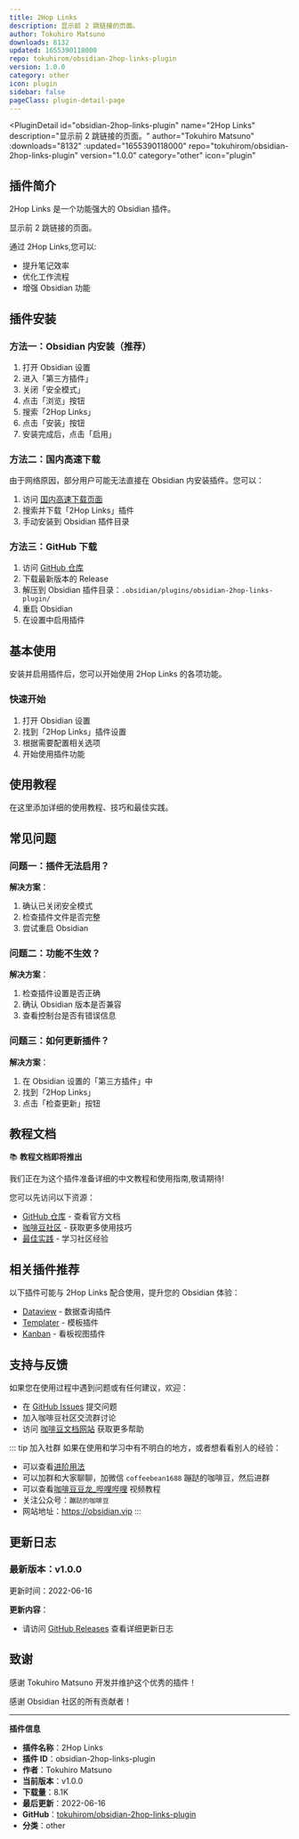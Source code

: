 ```yaml
---
title: 2Hop Links
description: 显示前 2 跳链接的页面。
author: Tokuhiro Matsuno
downloads: 8132
updated: 1655390118000
repo: tokuhirom/obsidian-2hop-links-plugin
version: 1.0.0
category: other
icon: plugin
sidebar: false
pageClass: plugin-detail-page
---
```


<PluginDetail
  id="obsidian-2hop-links-plugin"
  name="2Hop Links"
  description="显示前 2 跳链接的页面。"
  author="Tokuhiro Matsuno"
  :downloads="8132"
  :updated="1655390118000"
  repo="tokuhirom/obsidian-2hop-links-plugin"
  version="1.0.0"
  category="other"
  icon="plugin"
>

<!-- AUTO_GENERATED_START -->
## 插件简介

2Hop Links 是一个功能强大的 Obsidian 插件。

显示前 2 跳链接的页面。

通过 2Hop Links,您可以:

- 提升笔记效率
- 优化工作流程
- 增强 Obsidian 功能

<!-- AUTO_GENERATED_END -->

<!-- AUTO_GENERATED_START -->
## 插件安装

### 方法一：Obsidian 内安装（推荐）

1. 打开 Obsidian 设置
2. 进入「第三方插件」
3. 关闭「安全模式」
4. 点击「浏览」按钮
5. 搜索「2Hop Links」
6. 点击「安装」按钮
7. 安装完成后，点击「启用」

### 方法二：国内高速下载

由于网络原因，部分用户可能无法直接在 Obsidian 内安装插件。您可以：

1. 访问 [国内高速下载页面](/zh/documentation/obsidian-plugins-download.html)
2. 搜索并下载「2Hop Links」插件
3. 手动安装到 Obsidian 插件目录

### 方法三：GitHub 下载

1. 访问 [GitHub 仓库](https://github.com/tokuhirom/obsidian-2hop-links-plugin)
2. 下载最新版本的 Release
3. 解压到 Obsidian 插件目录：`.obsidian/plugins/obsidian-2hop-links-plugin/`
4. 重启 Obsidian
5. 在设置中启用插件

## 基本使用

安装并启用插件后，您可以开始使用 2Hop Links 的各项功能。

### 快速开始

1. 打开 Obsidian 设置
2. 找到「2Hop Links」插件设置
3. 根据需要配置相关选项
4. 开始使用插件功能

<!-- AUTO_GENERATED_END -->

<!-- CUSTOM_CONTENT_START:tutorial -->
## 使用教程

在这里添加详细的使用教程、技巧和最佳实践。

<!-- CUSTOM_CONTENT_END:tutorial -->

<!-- SHARED_CONTENT_START -->
## 常见问题

### 问题一：插件无法启用？

**解决方案**：
1. 确认已关闭安全模式
2. 检查插件文件是否完整
3. 尝试重启 Obsidian

### 问题二：功能不生效？

**解决方案**：
1. 检查插件设置是否正确
2. 确认 Obsidian 版本是否兼容
3. 查看控制台是否有错误信息

### 问题三：如何更新插件？

**解决方案**：
1. 在 Obsidian 设置的「第三方插件」中
2. 找到「2Hop Links」
3. 点击「检查更新」按钮

## 教程文档

📚 **教程文档即将推出**

我们正在为这个插件准备详细的中文教程和使用指南,敬请期待!

您可以先访问以下资源：
- [GitHub 仓库](https://github.com/tokuhirom/obsidian-2hop-links-plugin) - 查看官方文档
- [咖啡豆社区](/zh/bases/) - 获取更多使用技巧
- [最佳实践](/zh/best-practices/) - 学习社区经验

## 相关插件推荐

以下插件可能与 2Hop Links 配合使用，提升您的 Obsidian 体验：

- [Dataview](/zh/plugins/dataview.html) - 数据查询插件
- [Templater](/zh/plugins/templater-obsidian.html) - 模板插件
- [Kanban](/zh/plugins/obsidian-kanban.html) - 看板视图插件

## 支持与反馈

如果您在使用过程中遇到问题或有任何建议，欢迎：

- 在 [GitHub Issues](https://github.com/tokuhirom/obsidian-2hop-links-plugin/issues) 提交问题
- 加入咖啡豆社区交流群讨论
- 访问 [咖啡豆文档网站](https://obsidian.vip) 获取更多帮助

::: tip 加入社群
如果在使用和学习中有不明白的地方，或者想看看别人的经验：
- 可以查看[进阶用法](/zh/advanced)
- 可以加群和大家聊聊，加微信 `coffeebean1688` 蹦跶的咖啡豆，然后进群
- 可以查看[咖啡豆豆龙_哔哩哔哩](https://space.bilibili.com/618777356) 视频教程
- 关注公众号：`蹦跶的咖啡豆`
- 网站地址：https://obsidian.vip
:::
<!-- SHARED_CONTENT_END -->

<!-- AUTO_GENERATED_START -->
## 更新日志

### 最新版本：v1.0.0

更新时间：2022-06-16

**更新内容**：
- 请访问 [GitHub Releases](https://github.com/tokuhirom/obsidian-2hop-links-plugin/releases) 查看详细更新日志

## 致谢

感谢 Tokuhiro Matsuno 开发并维护这个优秀的插件！

感谢 Obsidian 社区的所有贡献者！

---

**插件信息**
- **插件名称**：2Hop Links
- **插件 ID**：obsidian-2hop-links-plugin
- **作者**：Tokuhiro Matsuno
- **当前版本**：v1.0.0
- **下载量**：8.1K
- **最后更新**：2022-06-16
- **GitHub**：[tokuhirom/obsidian-2hop-links-plugin](https://github.com/tokuhirom/obsidian-2hop-links-plugin)
- **分类**：other
<!-- AUTO_GENERATED_END -->

</PluginDetail>

